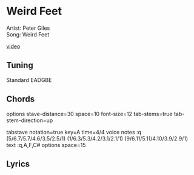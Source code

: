 # Weird Feet

  Artist: Peter Giles  
  Song: Weird Feet

  [video](http://localhost)  

## Tuning
  
Standard EADGBE  

## Chords

<div class="vex-tabdiv"
    width=680 scale=1.0>
options stave-distance=30 space=10 font-size=12
        tab-stems=true tab-stem-direction=up

tabstave notation=true key=A time=4/4 
  voice
    notes :q (5/6.7/5.7/4.6/3.5/2.5/1) (1/6.3/5.3/4.2/3.1/2.1/1) (9/6.11/5.11/4.10/3.9/2.9/1)
    text :q,A,F,C#
options space=15

</div>

## Lyrics
